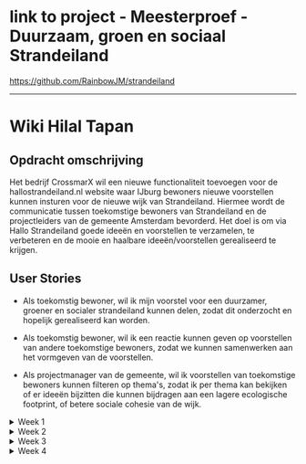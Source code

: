 # link to project - Meesterproef - Duurzaam, groen en sociaal Strandeiland
https://github.com/RainbowJM/strandeiland

***

# Wiki Hilal Tapan
## Opdracht omschrijving 
Het bedrijf CrossmarX wil een nieuwe functionaliteit toevoegen voor de hallostrandeiland.nl website waar IJburg bewoners nieuwe voorstellen kunnen insturen voor de nieuwe wijk van Strandeiland. Hiermee wordt de communicatie tussen toekomstige bewoners van Strandeiland en de projectleiders van de gemeente Amsterdam bevorderd. Het doel is om via Hallo Strandeiland goede ideeën en voorstellen te verzamelen, te verbeteren en de mooie en haalbare ideeën/voorstellen gerealiseerd te krijgen.

## User Stories
* Als toekomstig bewoner, wil ik mijn voorstel voor een duurzamer, groener en socialer strandeiland kunnen delen, zodat dit onderzocht en hopelijk gerealiseerd kan worden.

* Als toekomstig bewoner, wil ik een reactie kunnen geven op voorstellen van andere toekomstige bewoners, zodat we kunnen samenwerken aan het vormgeven van de voorstellen.

* Als projectmanager van de gemeente, wil ik voorstellen van toekomstige bewoners kunnen filteren op thema's, zodat ik per thema kan bekijken of er ideeën bijzitten die kunnen bijdragen aan een lagere ecologische footprint, of betere sociale cohesie van de wijk.

<details>
<summary>Week 1</summary>
<br>
  
# Opstarten
## Voorbereiding op kennismaking met Michel Vogler
Na de kickoff van de opdracht zijn we begonnen met ons goed te verdiepen in de opdracht. Hierna zijn we de eerste week begonnen met een kennismakings meeting met het bedrijf en de opdrachtgever Michel. Tijdens het voorbereiden hiervan waren Pip en Ine naar onze opdracht overgestapt, dus we zijn van 4 man naar 6 man gegaan op project Strandeiland!
  
We hebben ons voorbereid op het kennismakings gesprek door:
  - Ons in te lezen in de opdracht
  - Michel gemaild om een afspraak te maken
  - Vragen die we hebben op te schrijven zodat we deze niet vergeten
  - Debriefing te schrijven

### Vragen die we hebben opgesteld
Hieronder vind je de vragen die we hebben gesteld aan Michel Vogler:

1. Wat wil de opdrachtgever met deze opdracht?
2. Eigen repo op github of repo van het bedrijf zelf? (vanuit school moet github)
3. Prototype start from scratch?
4. Wat is de doelstelling?
5. Wat zijn de randvoorwaarden?
6. Heeft het project relatie met een andere project?
7. Voor desktop alleen? of desktop en mobile?
8. Hosten jullie het zelf?
9. Is er al een design? Is er een huisstijl? Is de huisstijl van de hello strandeiland?
10. Moet het een progressive web app worden? (zodat de app downloadbaar is)
11. Hoe moeten de voorstellen eruit komen te zien? Moet het een soort document worden of tekst met eventueel een afbeelding?
12. Hoe ziet u het onderdeel van de projectmanager voor zich? Bewoners en projectmanager een account of alleen projectmanager een account.
13. Zijn er specifieke thema’s, zoals lagere ecologische footprint en betere sociale cohesie van de wijk of moeten gebruikers deze zelf aan kunnen maken bij het voorstel?
14. Wanneer er meerdere voorstellen zijn geüpload, wilt u deze dan op een pagina zien waar u kunt filteren of onder verschillende tabbladen wilt met de verschillende thema’s?
15. In hoeverre verschilt dit project met hallostrandeiland.nl, aangezien je daar ook berichten hebt waar je een reactie bij kan plaatsen?
Hebben jullie het logo en beeldmateriaal, zodat wij dit kunnen gebruiken?

### Mindmap
Verder hebben we een mindmap gemaakt met alle informatie die we hadden over het project.
![mindmap](https://github.com/K3A101/meesterproef-2223/blob/main/images/Meesterproef-3.jpg)

*** 

## Feedback
### Feedback Briefing (Eerste versie)
Na de meeting met Michel hebben we onze briefing compleet gemaakt en opgestuurd naar Koop en Michel om hier uiteindelijk een debriefing van te kunnen maken.
Hier kregen we lekker uitgebreide feedback op van beide wat heel waardevol was voor ons.
  
### Feedback Koop
"Vragen naar aanleiding van de debriefing:
(top of mind, misschien weten jullie dit al of is het niet belangrijk, misschien wel!)
- Hebben we toegang tot het platform CrossMarX? Is dat nodig? 
- Is er content/data beschikbaar?
- Hoe gaan IJburg bewoners op het platform? Voornamelijk Mobiel? Responsive?
- Hoe krijgt de gemeente en projectleiders de ideeen en voorstellen te zien/horen?
- Wat is Hallo Strandeiland?
- oh, duh, dat is de url en de naam van de website
- Hebben we een huisstijldocument? Of moeten we dat samenstellen aan de hand van de bestaande website
- Oh .. er is een huisstijlgids .. eerst lezen dan typen Koop
- Is de huisstijlgids grafisch of zijn er al web elementen en componenten gedefinieerd (living styleguide)?
- Kunnen we inlog testen? Hebben we test user accounts? Is dat nodig?
- Hebben we toegang tot de gebruikers? Testdagen plannen? (liefst door de opdrachtgever)
- Projectleiders ontbreken in de lijst gebruikers?
- Welke data kunnen/willen de bewoners posten? titel, text, categorie, platje, filmpje? 
- Moeten andere mensen kunnen reageren? 
- Ah, ik zie het in de lijst waar het project aan moet voldoen, goed zo!
- Wat betekent API (vanuit school)? Wie gaat dat doen?
- Ik zie niet goed wat de relatie is tussen het project wat jullie gaan ontwerpen en maken en de CrossmarX software

Tips voor document: 
- In de titel van het document (ook) de opdracht naam zetten
- Datum van het document opnemen
- Contactgegevens van het minor team toevoegen

Tops voor het document:
- Ziet er goed uit, veel informatie. 
- Prima document structuur. "

### Feedback Michel
"Dank jullie wel.
Hier wat feedback:
- Met betrekking tot paragraaf 2: Dit noemde ik maar als voorbeeld. Nu is het wel erg prominent.
"Hij merkte dat IJburg uit twee groepen bestond, de rijke en de wat armere en dat de middengroep niet echt aanwezig was. Hij wil graag deze groepen samenbrengen en luisteren naar de wensen van de IJburgers."
Beter zoiets als:
"Hij merkte dat de samenwerking tussen gemeente en bewoners op veel punten verbeterd kan worden, en heeft voor zichzelf als opdracht gesteld om met behulp van digitale platforms te laten zien hoe het beter kan."

Verder is CrossmarX is niet de opdrachtgever van deze opdracht. Het participatieteam is de opdrachtgever. Zie ook:
https://github.com/cmda-minor-web-cases/duurzaam-groen-en-sociaal-strandeiland/blob/main/README.md en https://hallostrandeiland.nl/overons
CrossmarX is het bedrijf dat de techniek levert. Het is prima om CrossmarX te noemen. Alles klopt verder, maar het bedrijf is niet de opdrachtgever.
Zie ook "het bedrijf" in paragraaf 4. Dat moet dan ook het participatieteam worden.

Verder zou ik dit niet zo zeggen:
"het doel is dat de toekomstige bewoners gehoord worden door de projectleiders van de gemeente Amsterdam en dat hun wensen in overweging genomen worden"
Beter:
"het doel is dat iedereen met een goed idee dit kan delen, dat mensen op elkaars ideeën kunnen reageren, dat de goede ideeën gerealiseerd kunnen worden."
Ik zeg dit omdat de gemeente Amsterdam niet perse de partij is die met alle goede ideeën aan de slag moet gaan.

Verder is het een mooie samenvatting."

## Debriefing (itheratie)
Na alles feedback toegepast te hebben hebben we de eind debriefing kunnen afronden. Deze is te vinden in de volgende link: https://github.com/RainbowJM/strandeiland/wiki/Debriefing

***

# Brainstorm
Na de briefing begonnen we met brainstormen. Hiervoor hebben we miro gebruikt omdat we hier gezamelijk in kunnen werken. Dit ging erg goed.

## Moscow Methode
![Moscow](https://github.com/K3A101/meesterproef-2223/blob/main/images/brainstorming.png)
We vonden het fijn om een moscow methode toe te passen zodat we een overzicht hadden met de prioriteiten die uit de brainstorm kwamen. Zo konden we ons eerst focussen op de must haves en daarna op de should haves etc. Dit hielp enorm met onze planning en takenverdeling.

## Requirement list
- Er is een overzichtpagina waar gebruiker een overzicht van alle wensen kan zien.
- Gebruikers kan filteren op basis van populariteit, recentheid en thema's.
- Gebruikers moeten zelf een voorstel kunnen aanmaken met behulp van een wens aanmaak formulier.
- Localstorage toepassen op het formulier
- Een real time chat waar gebruikers berichten kunnen sturen 

***

# Visuele analyse
Vanuit Michel hebben we een brandbook gekregen die de gemeente van Amsterdam heeft ontworpen voor de website van strandeiland. Keisha heeft dit brandbook vertaald naar visuele elementen waar wij vervolgens mee hebben geschetst.

## Schetsen Detailpagina
Na het opstarten hebben we de taken verdeeld over de groepsleden. Ik heb als taak gekregen om aan de slag te gaan met de detail pagina zowel in design als in code. Dus zodoende ben ik gestart met het maken van schetsen. Ook ben ik begonnen met het maken van schetsen van de chat functionaliteit omdat deze zich op de detailpagina bevind.

![eerste schets](https://github.com/Hilal-Tapan/meesterproef-2223/blob/main/docs/img/eerste-schets.jpg)

![eerste schets](https://github.com/Hilal-Tapan/meesterproef-2223/blob/main/docs/img/eerste-schets2.PNG)

![chat schets](https://github.com/Hilal-Tapan/meesterproef-2223/blob/main/docs/img/chat-schets.jpg)

## Figma design
Na het schetsen ben ik begonnen dit uit te werken in Figma. Hier hebben we live in een shared file gewerkt met components en visuele elementen uit de brandbook. Ik heb vier verschillende schetsen gemaakt van de detail page om te presenteren aan de opdrachtgever. Ik vond het best lastig omdat ik de huisstijl en grid van de website niet heel mooi vind. Maar toch heb ik er wat van proberen te maken. Ik heb proberen te expirementeren met verschillende uitklap menu's bij de leden.

![figma-1](https://github.com/Hilal-Tapan/meesterproef-2223/blob/main/docs/img/schets-figma.png)

## Feedback Michel 2/5/2023
- We kunnen het thema bepalen met sustainability development goals of Donut economics
- Andere woorden voor trekkers en delers kunnen zijn; ambassadeur, steunen
- Overzicht van de mensen die de voorstel delen
- Kan wel van de huisstijl afwjken, moet wel strandeland gevoel uiten
- Kan je zien wie online is in de chat
- beetje ingewikkeld over chat, het kan misschien te veel worden, hij wilt echt de belangrijke berichten terug zien.
- meerdere thema's kunnen selecteren in het formulier
- hij wilt de chat zien en ook berichten zien (belangrijke berichten)
- aparte pagina maken waar je de chat apart op een pagina zet
- thema's moeten geod bekeken worden, strandeiland bestaat nog niet, dus speeltuin etc gaat niet handig zijn
- alle dingen die fout gaan op dit moment, die kun je vooraf voorkomen, zulke wensen wilt hij zien

## Design itheratie
Uit de meeting met de opdrachtgever kwam dat hij vond dat als we een chat gebruikte hij het ook belangrijk vond om hoogtepunten uit deze chat te hebben zodat mensen niet helemaal moeten scrollen om berichten te kunnen lezen. Hier waren we het mee eens en dit heb ik direct na de meeting toegepast op het design.

![figma-1](https://github.com/Hilal-Tapan/meesterproef-2223/blob/main/docs/img/schets-figma-2.png)

## Code
We hebben geprobeerd om in week 1 ookal de code van het design uit te schrijven. Echter is dit mij niet helemaal gelukt door tijdsnood. Ik heb alleen een klein beginnetje kunnen maken aan de code in html en css. Ook wist ik dat ik feedback zou ontvangen dus ik vond het achteraf ook wel fijner dat ik nog niet alles in code af had, anders was dit dubbel werk geweest voor mij.

***

# Feedback
## Code review
Deze week was er geen code review sessie beschikbaar omdat het de eerste week was.

## Design review 3/5/2023 (Vasilis)
- Meer denken aan interactie
- Er mag afgeweken worden van de huisstijl
- Elk thema en kleur geven en dit toepassen op de detailpage bijvoorbeeld.
- Animatie toepassen bij de slogan

***

# Conclusie
## Reflectie
Week 1 was intens voor mij. Zoveel informatie en hele hoge werkdruk. Ons groepje begon elke dag om 9:30 tot 16:00 ongeveer en elke dag na school heb ik thuis uren lang doorgewerkt. Ook de weekenden heb ik eraan gewerkt en ik merkte dat ik aan het einde van de week gewoon dood op was. Achteraf gezien was de eerste week het drukte van allemaal omdat het heel erg inkomen is, de opdracht begrijpen en braindstormen, schetsen, uitwerken etc. Zoveel verschillende dingen waarnaar gekeken moet worden. 

De samenwerking ging erg goed. Ik denk dat wij als team een goede match zijn en we proberen zoveel mogelijk te communiceren. We doen wel allemaal waar we goed in zijn dus het is belangrijk elkaar ook wat bij te leren deze meesterproef. Maar dat moet helemaal goed komen.

Dingen die beter konden waren misschien meer tijd besteden aan het netjes houden van de code en rekening houden met dat alle id's en classes in het engels moesten. Dit had ik namelijk niet gedaan en kon dit allemaal verbeteren de week erop. Dit ga ik zeker meenemen naar een volgend project.

## Hoe verder?
Volgende week willen we de feedback verder verwerken die we deze vrijdag hebben gehad van Michel. Daarnaast willen we de code af hebben deze week en ook de database af. Taken waar ik volgende week mee aan de slag ga:

- Detailpage coderen
- Onderzoek naar masonry grid
- Manier vinden om het grid oneven te maken
- UI-stack
- Retrospective schrijven

</details>

<details>
<summary>Week 2</summary>
<br>

# Intro week 2
Deze week was onze eerste standup met Koop, onze coach. Dit was erg fijn want Koop was erg betrokken en geïnteresseerd. We bespraken waar we nu staan en wat we allemaal hebben gedaan en wat de volgende stappen zijn. 

Ook zullen we deze week onze eerste code review hebben!

## Wat heb ik gedaan deze week?
* Detailpage designs omzetten naar code
* Responsiveness en onderzoek naar masonry grid
* Code refactoren en schoonmaken
* Error state
* Hamburger menu in de header partial gemaakt
* Presentatie maken voor klant
* User pop-up design en chat design

### Thema's opstellen
Om aan de slag te kunnen met de filter en database moesten er thema's opgesteld worden. Dit hebben we samen gedaan en hieronder zijn deze te zien:

![filter](https://github.com/K3A101/meesterproef-2223/blob/main/images/themas.png)

### Masonry onderzoek
Masonry Grid is een type lay-out dat wordt gebruikt in webdesign om content op een dynamische en georganiseerde manier weer te geven. Het is gebaseerd op het principe van een metselwerkmuur, waarbij stenen op een willekeurige manier worden gestapeld, maar toch een evenwichtige en aantrekkelijke uitstraling behouden.

In een Masonry Grid worden de items (zoals afbeeldingen of tekstblokken) op een pagina geplaatst op basis van beschikbare ruimte en zonder dat er veel witruimte ontstaat. In tegenstelling tot een traditioneel raster, waarbij alle items op een rechthoekig rooster worden geplaatst, past een Masonry Grid zich aan aan de hoogtes van de items.

Hier is een eenvoudige uitleg van hoe een Masonry Grid werkt:
* Itemplaatsing: Elk item wordt op de pagina geplaatst op basis van de beschikbare ruimte en de hoogte van andere items. Het doel is om de items zo goed mogelijk in te passen, waarbij de hoogteverschillen tussen de items zo klein mogelijk worden gehouden.
* Optimalisatie: Nadat een item is geplaatst, wordt gekeken naar het beste mogelijke positie voor het volgende item. Dit wordt gedaan om de algehele visuele balans van de lay-out te behouden. Hierbij wordt rekening gehouden met de beschikbare ruimte en de hoogte van de omliggende items.
* Responsiviteit: Een Masonry Grid is meestal responsief, wat betekent dat het zich aanpast aan verschillende schermformaten. Het herordent de items automatisch wanneer het scherm smaller of breder wordt, om ervoor te zorgen dat de lay-out goed blijft functioneren op verschillende apparaten, zoals desktops, tablets en mobiele telefoons.

Om een Masonry Grid te implementeren, zijn er verschillende JavaScript-bibliotheken beschikbaar, zoals Masonry.js en Isotope.js, die de complexiteit van het plaatsen van items en het optimaliseren van de lay-out vereenvoudigen.

Echter kwam ik tot de conclusie dat ik alleen op de detailpage 1 dingetje als oneven grid wou en om een hele masonry Javascript bibliotheek the importeren zou iets too much zijn voor mijn probleempje. Ik ging op zoek naaar andere oplossingen.

### Andere optie
Een andere optie was om beide elementen in dezelfde parent te zetten waardoor het een lange grid werd. Ik merkte dat dit best goed ging. Het was even uitvogelen hoe en wat met responsiveness maar na even gezeten te hebben met sanne ben ik eruit gekomen en het resultaat was zoals de volgende foto.

![figma-1](https://github.com/Hilal-Tapan/meesterproef-2223/blob/main/docs/img/schets-figma-2.png)

### Error state 
Wanneer iemand geen internet heeft heb ik een error state voor gemaakt. Ik ben eerst begonnen met schetsen.
-insert foto

Hierna ben ik dingen gaan uitproberen in codepen. Uiteindelijk is dit eruit gekomen. Het is een animatie en je kan deze bekijken op de codepen link. Het water beweegt in de letters als golven. Dit vonden we helemaal passen bij strandeiland!

![codepen](https://github.com/Hilal-Tapan/meesterproef-2223/blob/main/docs/img/codepen.png)

[codepen link](https://codepen.io/hilal-tapan/pen/rNQaemz?editors=1100)

### Hamburger menu
Voor small screen hadden we een hamburger menu nodig. Ik nam deze taak op me omdat ik graag beter wil worden in client side javascript, ik ben hier niet zo goed in namelijk. Het ging eigenlijk best wel goed.

![hamburgir](https://github.com/Hilal-Tapan/meesterproef-2223/blob/main/docs/img/hamburger.png )

Dit is de code van de client side javascript:
```js
import { theNav, theMenuButton, theImage } from "./variables.js";
function toggleMenu() {
    theNav.classList.toggle("open");
    theMenuButton.classList.toggle("menuOpen");
    console.log("open");
    theImage.classList.toggle("menuOpen");
}

export { toggleMenu }
```

### User pop-up
Ook hadden we een manier nodig om op de detailpage informatie te zien over de delers. Omdat het er zoveel zijn wouden we niet bij iedereen de naam displayen omdat de pagina dan onwijs lang zou worden. Een scroll zou op mobile heel rot zijn als je de footer wou bereiken moetje dan eerst door alle leden scrollen. Hierdoor begon ik met een hover state te maken die de naam zou displayen, het beroep en een linkje naar de pagina van de user. Echter werkt hover niet op mobiel. Dus ik koos ervoor het met click te doen.

![pop-up](https://github.com/Hilal-Tapan/meesterproef-2223/blob/main/docs/img/pop-up-detail.png )

We hadden een klein probleempje met alle meest rechter users. Want dit pop up ging naar rechts waardoor je het niet meer zag. Hiervoor heb ik alle rechter leden een andere class gegeven en deze hebben een andere styling, namelijk naar links zoals je ziet op de afbeelding.

***

# Feedback
## Design review
- heb ik deze gehad?

## Code review - 07/06
Ik heb een code review sessie met Robert gehad op deze dag. Het was niet echt een chille sessie om eerlijk te zijn. Tijdens het presenteren werd er niet echt geluisterd had ik het idee, mensen praatte door me heen en de aandacht was er gewoon niet. Hierdoor heb ik helaas niet echt nuttige feedback ontvangen. Robert vroeg of we hadden gedacht aan img validation dat je ervoor zorgt dat er geen andere bestanden worden geupload. Dit hebben we na de sessie wel toegepast.

Ook vroeg ik zelf hoe we met socket.io de messages met de meeste likes kunnen display. Hij gaf aan dat we dan:
- ieder chat bericht in supabase opslaan
- Elke like met id (liked by)
- array van user id’s
- de eerste drie entries pakken met meeste likes
  
## Opdrachtgever feedback - 09/06
- Duidelijker maken dat de filter kun je uitklappen.
- Treftwoord opzoeken.
- Nieuwe design voor detailpagina
- Nieuwe design voor de chat- meer functonaliteiten en de naam veranderen
- Verschillende manieren om afbeeling in wens aan formulier te uploaden
- Voorstel veranderen in wens
- Trekkers menu anders doen en niet aan de zijkant
- De wens aanmaken buton moet een activerend call to action hebben

***

# Conclusie
## Reflectie
De week ging best goed. We hebben grote sprongen gemaakt, alles was deze week naar code omgezet. De database was af in deze week en we hebben weer hard gewerkt. De samenwerking gaat nog steeds goed. Iedereen heeft haar eigen taak en we weten hoe we kunnen bijdragen aan het project. De sessies met de opdrachtgever zijn soms wat demotiverend omdat het veel feedback is en weinig het idee dat die impressed is. Ik merkte dat ons groepje soms na deze sessies wat gedemotiveerd was en ik ook. We herpakte ons snel weer en het is altijd fijn om dit even na te bespreken die maandag met Koop. Koop is een hele fijne en betrokken coach hebben we gemerkt die ons echt motiveerd en richtlijnen bied.

## Hoe verder?
Volgende maandag hebben we een sessie met Koop en we gaan de feedback toepassen die we hebben gehad. Dus weer designen designen designen.. Daarna toepassen in code. Ook even kijken welke features nog wat aandacht moeten.

</details>


<details>
<summary>Week 3</summary>
<br>

# Intro week 3
Deze week was een belangrijk moment voor onze designs en voortgang. We hebben hele fijne design feedback ontvangen in deze week waardoor we belangrijke keuzes hebben moeten maken.

## Wat heb ik gedaan deze week?
* Nieuwe schetsen chat/ berichten
* Nieuwe schetsen van detailpage
* Detail page opnieuw coderen 
* User info weergeven
* Grid aanpassen van detailpagina
* Fetch van content op detailpage
* Presentatie maken voor klant

***

Verder gingen we als groep aan de slag met herontwerpen van de detailpagina van een wens. We hebben een aantal iteraties gemaakt op Figma en uiteindelijk hebben we een design gekozen. Hilal ging het pagina uitwerken in code We hebben de hoogtepunten van een reacties verwijdert en in plaats daarvan de trekkers, helpers en delers wat meer ruimtes gegeven. Omdat de delers misschien te groot kan zijn hebben we besloten om de om alleen de profielfoto te laten zien, dan wordt het makkelijker om meer delers naast elkaar te laten zien. Als je de naam van de deler wilt zien kan je op de profielfoto klikken. Dan komt een kleine popup met de naam van de deler.

We hebben hier ook een beetje gespeeld met de kleur. Aan de rechterkant hebben we een achtergrondkleur toegevoegd om een beetje wat kleurrijk te maken tussean al de witte vlakken.

Als laaste kreeg de Chat een herontwerp, want de opdrachtgever zag geen toegevoegde waarde in een chat dus we hebben de interface verandert die meer lijkt reactie functionaliteit. In het volgende onderdeel ga ik meer vertellen over de chat.

### Nieuwe designs detailpagina
We gingen als groep aan de slag met het herontwerpen van de detailpagina van een wens. We hebben hoogtepunten van de chatberichten verwijderd omdat uit onze sessie met Michel kwam dat dit eigenlijk tot niet nodig bleek te zijn. In plaats daarvan hebben we de trekkers, helpers en delers wat meer ruimtes gegeven. Omdat de delers teveel zijn laten we alleen de profielfoto zien en dan met een hover of click waarmee je meer informatie kunt zien als een soort pop-up.

We hebben proberen te experimenteren met kleuren uit de huisstijl om het zo vrolijk mogelijk te maken. 

Ook hadden we als feedback gekregen van Michel dat de chat niet veel toegevoegde waarde had en dat dit beter berichten konden zijn. Dus hebben we dit ook maar gelijk aangepast in de designs.

![design-page](https://github.com/K3A101/meesterproef-2223/blob/main/images/detailpagina-design-1.png)

### Nieuwe designs van berichten
We hadden als feedback gekregen van Michel dat de chat niet veel toegevoegde waarde had en dat dit beter berichten konden zijn zoals ze nu eigenlijk al doen. Dus hebben we dit ook maar gelijk aangepast in de designs. Hij ziet chat echt iets als whatsApp vibe. Hierdoor hebben we de naam veranderd naar reacties. De naam kan al veel doen. Maar niet genoeg dus hiervoor hebben we nieuwe designs gemaakt en nieuwe functionaliteiten te implementeren:
* Bekijken hoeveel reacties er zijn
* Reageren op een reactie (could have)
* Reactie kunnen liken (could have)
* Bekijken wie online is
* Datum wanneer het geplaatst is

![chat-design](https://github.com/Hilal-Tapan/meesterproef-2223/blob/main/docs/img/chat.png)


### Fetch content detailpagina uit de database
Verder ben ik bezig geweest met het fetchen van de content op de detailpagina en dan voornamelijk het wens artikel en alles wat erbij hoort. Dit vond ik even spannend omdat ik lang niet aan de slag was geweest met een database. Als database gebruiken we supabase die Jevona heeft opgezet. We hebben een paar endpoints gemaakt om de data te fetchen. We hebben een datamodel om de structuur van de data te kunnen zien.

![datamodel](https://github.com/K3A101/meesterproef-2223/blob/main/images/datamodel-database.png)

Voor de detailpage had ik verschillende data nodig:
- titel van de wens
- beschrijving van de wens
- Aantal reageerders en trekkers
- Datum wanneer het gemaakt is
- afbeelding van de wens

#### Code hiervan
```js
router.get("/wens/:id", async (req, res) => {
  const suggestionId = req.params.id;
  const { data: suggestionData, error } = await supabase
    .from("suggestion")
    .select()
    .eq("id", suggestionId)
    .single();

  let defaultTime = suggestionData.created_at;
  let date = new Date(defaultTime).toLocaleDateString("nl-NL", {
    day: "numeric",
    month: "long",
    year: "numeric",
    hour: "2-digit",
    minute: "2-digit",
  });
```

```html
 <section class="wish">
            <div id="img-container">
                <img src="<%= suggestion.image%> " alt="Vanuit de natuur">
            </div>
            <article>
                <h2> <%= suggestion.title %> </h2>
                <h3> <%= suggestion.theme.label %> </h3>
                <p id="time"> Geplaatst op <%= time %></p>
                <p> <%= suggestion.description %> </p>
                <section class="join">
                    <button>Word trekker</button>
                    <button>Help mee</button>
                    <button>Deel deze wens</button>
                </section>
            </article>
  </section>
```

***

# Feedback
## Design review - 15/06
design sessie sanne
Uit deze sessie kreeg ik feel fijne feedback. Ik kreeg te horen dat de designs veel op nieuwsartikelen leken van zowel Sanne als van de studenten die bij de sessie aanwezig waren. Ik was het hier best wel mee eens en dat was gewoon wat de website uitstraalde. Hier wil je eigenlijk vanaf en hierdoor raadde Sanne me aan om durven af te wijken van de huisstijl. Dit kan op verschillende manieren door bijv. kleuren toe te voegen of vormen aan te passen etc. Hij wou voorral dat we dingen ontwierpen waar wij warm van werden.

## Code review - 14/06
Ik heb een code review sessie gehad met Justus. De belangrijke punten die hieruit kwamen was dat hij het afraadde om bij de chat/berichten op elkaar te reageren.
Dit kan met threads in socket.io en hier is weinig over online. Het is best wel complex en hij raad het aan om het gewoon te faken en een could have van te maken.

Mochten we het wel willen doen perse kan dit door alle chatberichten in database opslaan en id meegeven.
  
## Opdrachtgever feedback - 15/06
- Hij wil rekening houden met duurzaamheid bij de website. Serverside is duurzamer dan client side. Hij wil het liefst zoveel mogelijk op de server side.
- Die pop up met chat met deze persoon moet een link zijn naar de detail pagina, op de detail pagina kan je chatten?
- Filteren en zoeken op trefwoord moet naast elkaar en op een andere plek de sorteren
- vaste verhouding voor images 4 staat tot 3.

***

# Conclusie
## Reflectie
Deze week was weer een succesvolle week. We hebben veel feedback gekregen en hebben hard gewerkt om dit toe te passen. Soms voelde we ons wat sip door het continue feedback krijgen en het gevoel hebben dat veel ideeën worden geweigerd. Maar dit is ook een leermoment voor ons om te werken met een opdrachtgever. 
Ik vind de communicatie in ons team nog steeds erg fijn verlopen, we zijn erg stabiel in onze omgang en afspraken en dit resulteert tot mooie resultaten en dat we bijlopen met onze planning. Dit is fijn want hierdoor hebben we plezier bij deze opdracht. 
We hebben waardevolle feedback gekregen van onze docenten de afgelopen week wat wel veel tijd heeft gekost te implementeren dus onze werkzaamheden bestonden voornamelijk hieruit

## Hoe verder?
Nieuwe designs maken!!! Alweer.. Maargoed het is voor een goede reden en hopelijk zullen we niet extreem veel code moeten herschrijven. Na de nieuwe ontwerpjes zullen we deze coderen. Ook gaan we ons volgende week focussen op animaties waar ik erg zin in heb want animeren is leuk.

</details>



<details>
<summary>Week 4</summary>
<br>

Na de design review sessie kregen we de feedback dat onze designs simpelweg saai waren en teveel nieuwsartikel uitstraalde. De huisstijl deed de pagina niet veel goeds en we werden uitgedaagd om hiermee te experimenteren en zo nodig af te wijken om vervolgens de opdrachtgever te overtuigen. Toen ik dit hoorde dacht ik neee... Niet alweer nieuwe designs. Maar toch zette we ermee voort want we waren het er wel mee eens dat de huidige designs nieuws artikel vibes uitstraalde. Keihsa en ik gingen aan de slag in Figma en dit is de uitkomst van de detailpage.

</details>
